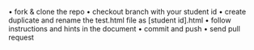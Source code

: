 •	fork & clone the repo
•	checkout branch with your student id
•	create duplicate and rename the test.html file as [student id].html
•	follow instructions and hints in the document
•	commit and push
•	send pull request

